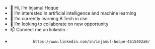 - 👋 Hi, I’m  Injamul Hoque
- 👀 I’m interested in artificial intelligence and machine learning 
- 🌱 I’m currently learning B.Tech in cse
- 💞️ I’m looking to collaborate on new opportunity
- 📫 Connect me on linkedin :
-               https://www.linkedin.com/in/injamul-hoque-4615402a0/


<!---
Injamul2k24/Injamul2k24 is a ✨ special ✨ repository because its `README.md` (this file) appears on your GitHub profile.
You can click the Preview link to take a look at your changes.
--->
